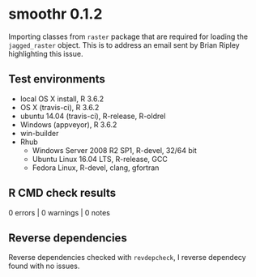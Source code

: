 # smoothr 0.1.2

Importing classes from `raster` package that are required for loading the `jagged_raster` object. This is to address an email sent by Brian Ripley highlighting this issue.

## Test environments

- local OS X install, R 3.6.2
- OS X (travis-ci), R 3.6.2
- ubuntu 14.04 (travis-ci), R-release, R-oldrel
- Windows (appveyor), R 3.6.2
- win-builder
- Rhub
  - Windows Server 2008 R2 SP1, R-devel, 32/64 bit
  - Ubuntu Linux 16.04 LTS, R-release, GCC
  - Fedora Linux, R-devel, clang, gfortran

## R CMD check results

0 errors | 0 warnings | 0 notes

## Reverse dependencies

Reverse dependencies checked with `revdepcheck`, I reverse dependecy found with no issues.
